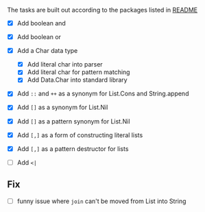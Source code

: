 The tasks are built out according to the packages listed in [README](README.md)

- [x] Add boolean and
- [x] Add boolean or
- [x] Add a Char data type
  - [x] Add literal char into parser
  - [x] Add literal char for pattern matching
  - [x] Add Data.Char into standard library
- [x] Add `::` and `++` as a synonym for List.Cons and String.append
- [x] Add `[]` as a synonym for List.Nil
- [x] Add `[]` as a pattern synonym for List.Nil
- [x] Add `[,]` as a form of constructing literal lists
- [x] Add `[,]` as a pattern destructor for lists
- [ ] Add `<|`


## Fix

- [ ] funny issue where `join` can't be moved from List into String
